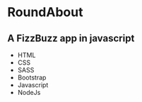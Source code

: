 # RoundAbout

## A FizzBuzz app in javascript

 - HTML
 - CSS
 - SASS
 - Bootstrap
 - Javascript
 - NodeJs
 




